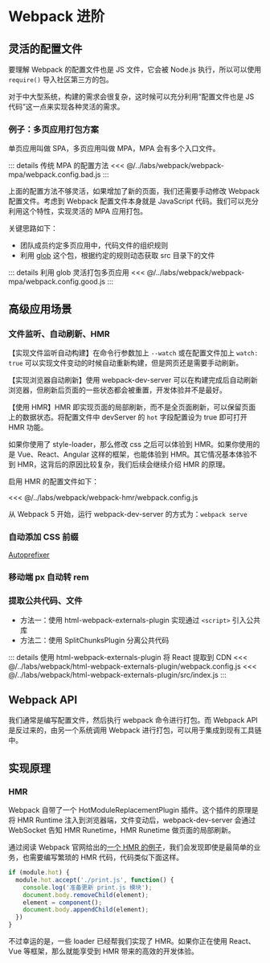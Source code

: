# Webpack 进阶

## 灵活的配置文件
要理解 Webpack 的配置文件也是 JS 文件，它会被 Node.js 执行，所以可以使用 `require()` 导入社区第三方的包。

对于中大型系统，构建的需求会很复杂，这时候可以充分利用“配置文件也是 JS 代码”这一点来实现各种灵活的需求。

### 例子：多页应用打包方案
单页应用叫做 SPA，多页应用叫做 MPA，MPA 会有多个入口文件。

::: details 传统 MPA 的配置方法
<<< @/../labs/webpack/webpack-mpa/webpack.config.bad.js
:::

上面的配置方法不够灵活，如果增加了新的页面，我们还需要手动修改 Webpack 配置文件。考虑到 Webpack 配置文件本身就是 JavaScript 代码。我们可以充分利用这个特性，实现灵活的 MPA 应用打包。

关键思路如下：
- 团队成员约定多页应用中，代码文件的组织规则
- 利用 [glob](https://www.npmjs.com/package/glob) 这个包，根据约定的规则动态获取 src 目录下的文件

::: details 利用 glob 灵活打包多页应用
<<< @/../labs/webpack/webpack-mpa/webpack.config.good.js
:::

## 高级应用场景
### 文件监听、自动刷新、HMR
【实现文件监听自动构建】在命令行参数加上 `--watch` 或在配置文件加上 `watch: true` 可以实现文件变动的时候自动重新构建，但是网页还是需要手动刷新。

【实现浏览器自动刷新】使用 webpack-dev-server 可以在构建完成后自动刷新浏览器，但刷新后页面的一些状态都会被重置，开发体验并不是最好。

【使用 HMR】HMR 即实现页面的局部刷新，而不是全页面刷新，可以保留页面上的数据状态。将配置文件中 devServer 的 `hot` 字段配置设为 true 即可打开 HMR 功能。

如果你使用了 style-loader，那么修改 css 之后可以体验到 HMR。如果你使用的是 Vue、React、Angular 这样的框架，也能体验到 HMR。其它情况基本体验不到 HMR，这背后的原因比较复杂，我们后续会继续介绍 HMR 的原理。

启用 HMR 的配置文件如下：

<<< @/../labs/webpack/webpack-hmr/webpack.config.js

从 Webpack 5 开始，运行 webpack-dev-server 的方式为：`webpack serve`

### 自动添加 CSS 前缀
[Autoprefixer](https://www.npmjs.com/package/autoprefixer) 

### 移动端 px 自动转 rem

### 提取公共代码、文件
- 方法一：使用 html-webpack-externals-plugin 实现通过 `<script>` 引入公共库
- 方法二：使用 SplitChunksPlugin 分离公共代码

::: details 使用 html-webpack-externals-plugin 将 React 提取到 CDN
<<< @/../labs/webpack/html-webpack-externals-plugin/webpack.config.js
<<< @/../labs/webpack/html-webpack-externals-plugin/src/index.js
:::

## Webpack API
我们通常是编写配置文件，然后执行 webpack 命令进行打包。而 Webpack API 是反过来的，由另一个系统调用 Webpack 进行打包，可以用于集成到现有工具链中。

## 实现原理
### HMR
Webpack 自带了一个 HotModuleReplacementPlugin 插件。这个插件的原理是将 HMR Runtime 注入到浏览器端，文件变动后，webpack-dev-server 会通过 WebSocket 告知 HMR Runetime，HMR Runetime 做页面的局部刷新。

通过阅读 Webpack 官网给出的[一个 HMR 的例子](https://webpack.js.org/guides/hot-module-replacement/)，我们会发现即使是最简单的业务，也需要编写繁琐的 HMR 代码，代码类似下面这样。

```javascript
if (module.hot) {
  module.hot.accept('./print.js', function() {
    console.log('准备更新 print.js 模块');
    document.body.removeChild(element);
    element = component();
    document.body.appendChild(element);
  })
}
```

不过幸运的是，一些 loader 已经帮我们实现了 HMR。如果你正在使用 React、Vue 等框架，那么就能享受到 HMR 带来的高效的开发体验。
